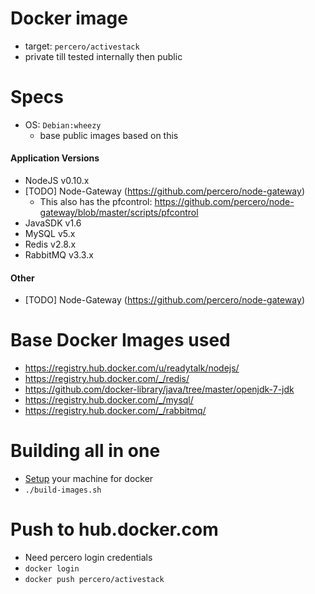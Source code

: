# Docker image
* target: `percero/activestack`
* private till tested internally then public

# Specs
* OS: `Debian:wheezy` 
  * base public images based on this

#### Application Versions
* NodeJS v0.10.x
* [TODO] Node-Gateway (https://github.com/percero/node-gateway)
  * This also has the pfcontrol: https://github.com/percero/node-gateway/blob/master/scripts/pfcontrol
* JavaSDK v1.6
* MySQL v5.x
* Redis v2.8.x
* RabbitMQ v3.3.x

#### Other
* [TODO] Node-Gateway (https://github.com/percero/node-gateway)

# Base Docker Images used
* https://registry.hub.docker.com/u/readytalk/nodejs/
* https://registry.hub.docker.com/_/redis/
* https://github.com/docker-library/java/tree/master/openjdk-7-jdk
* https://registry.hub.docker.com/_/mysql/
* https://registry.hub.docker.com/_/rabbitmq/

# Building all in one
* [Setup](https://github.com/percero/docker/blob/master/README.md) your machine for docker
* `./build-images.sh`

# Push to hub.docker.com
* Need percero login credentials
* `docker login`
* `docker push percero/activestack`
